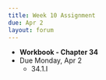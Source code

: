 ```yaml
---
title: Week 10 Assignment
due: Apr 2
layout: forum
---
```


- **Workbook - Chapter 34**
- Due Monday, Apr 2
    - 34.1.I